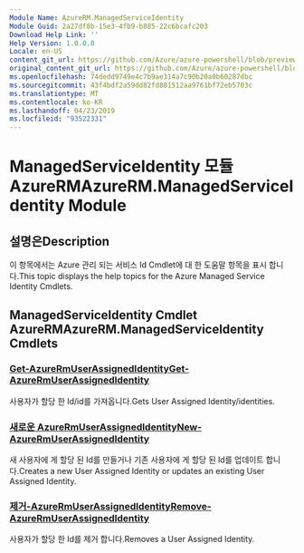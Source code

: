 ```yaml
---
Module Name: AzureRM.ManagedServiceIdentity
Module Guid: 2a27df8b-15e3-4fb9-b885-22c6bcafc203
Download Help Link: ''
Help Version: 1.0.0.0
Locale: en-US
content_git_url: https://github.com/Azure/azure-powershell/blob/preview/src/ResourceManager/ManagedServiceIdentity/Commands.ManagedServiceIdentity/help/AzureRM.ManagedServiceIdentity.md
original_content_git_url: https://github.com/Azure/azure-powershell/blob/preview/src/ResourceManager/ManagedServiceIdentity/Commands.ManagedServiceIdentity/help/AzureRM.ManagedServiceIdentity.md
ms.openlocfilehash: 74dedd9749e4c7b9ae314a7c90b20a0b60287dbc
ms.sourcegitcommit: 43f4bdf2a59dd82fd881512aa9761bf72eb5703c
ms.translationtype: MT
ms.contentlocale: ko-KR
ms.lasthandoff: 04/23/2019
ms.locfileid: "93522331"
---
```

# <span data-ttu-id="96255-101">ManagedServiceIdentity 모듈 AzureRM</span><span class="sxs-lookup"><span data-stu-id="96255-101">AzureRM.ManagedServiceIdentity Module</span></span>
## <span data-ttu-id="96255-102">설명은</span><span class="sxs-lookup"><span data-stu-id="96255-102">Description</span></span>
<span data-ttu-id="96255-103">이 항목에서는 Azure 관리 되는 서비스 Id Cmdlet에 대 한 도움말 항목을 표시 합니다.</span><span class="sxs-lookup"><span data-stu-id="96255-103">This topic displays the help topics for the Azure Managed Service Identity Cmdlets.</span></span>

## <span data-ttu-id="96255-104">ManagedServiceIdentity Cmdlet AzureRM</span><span class="sxs-lookup"><span data-stu-id="96255-104">AzureRM.ManagedServiceIdentity Cmdlets</span></span>
### [<span data-ttu-id="96255-105">Get-AzureRmUserAssignedIdentity</span><span class="sxs-lookup"><span data-stu-id="96255-105">Get-AzureRmUserAssignedIdentity</span></span>](Get-AzureRmUserAssignedIdentity.md)
<span data-ttu-id="96255-106">사용자가 할당 한 Id/id를 가져옵니다.</span><span class="sxs-lookup"><span data-stu-id="96255-106">Gets User Assigned Identity/identities.</span></span>

### [<span data-ttu-id="96255-107">새로운 AzureRmUserAssignedIdentity</span><span class="sxs-lookup"><span data-stu-id="96255-107">New-AzureRmUserAssignedIdentity</span></span>](New-AzureRmUserAssignedIdentity.md)
<span data-ttu-id="96255-108">새 사용자에 게 할당 된 Id를 만들거나 기존 사용자에 게 할당 된 Id를 업데이트 합니다.</span><span class="sxs-lookup"><span data-stu-id="96255-108">Creates a new User Assigned Identity or updates an existing User Assigned Identity.</span></span>

### [<span data-ttu-id="96255-109">제거-AzureRmUserAssignedIdentity</span><span class="sxs-lookup"><span data-stu-id="96255-109">Remove-AzureRmUserAssignedIdentity</span></span>](Remove-AzureRmUserAssignedIdentity.md)
<span data-ttu-id="96255-110">사용자가 할당 한 Id를 제거 합니다.</span><span class="sxs-lookup"><span data-stu-id="96255-110">Removes a User Assigned Identity.</span></span>

